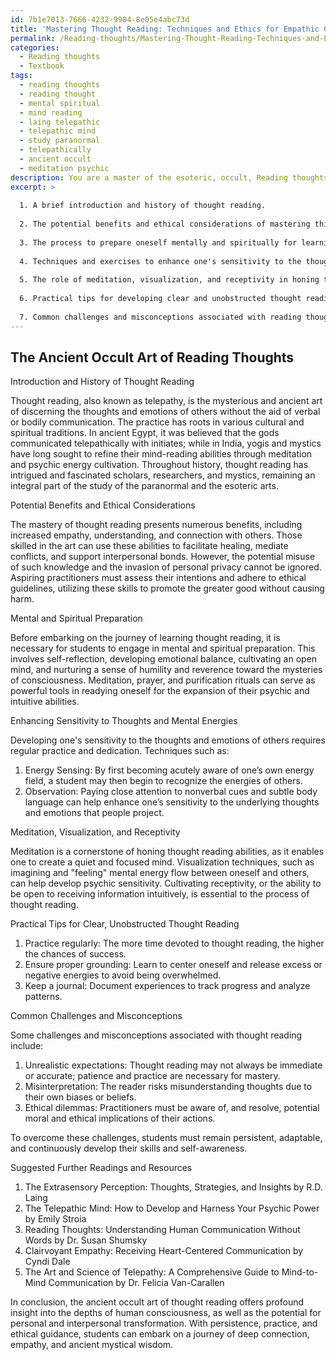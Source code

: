 ```yaml
---
id: 7b1e7013-7666-4232-9984-8e05e4abc73d
title: 'Mastering Thought Reading: Techniques and Ethics for Empathic Connection'
permalink: /Reading-thoughts/Mastering-Thought-Reading-Techniques-and-Ethics-for-Empathic-Connection/
categories:
  - Reading thoughts
  - Textbook
tags:
  - reading thoughts
  - reading thought
  - mental spiritual
  - mind reading
  - laing telepathic
  - telepathic mind
  - study paranormal
  - telepathically
  - ancient occult
  - meditation psychic
description: You are a master of the esoteric, occult, Reading thoughts and education, you have written many textbooks on the subject in ways that provide students with rich and deep understanding of the subject. You are being asked to write textbook-like sections on a topic and you do it with full context, explainability, and reliability in accuracy to the true facts of the topic at hand, in a textbook style that a student would easily be able to learn from, in a rich, engaging, and contextual way. Always include relevant context (such as formulas and history), related concepts, and in a way that someone can gain deep insights from.
excerpt: >
  
  1. A brief introduction and history of thought reading.
  
  2. The potential benefits and ethical considerations of mastering this skill.
  
  3. The process to prepare oneself mentally and spiritually for learning and practicing thought reading.
  
  4. Techniques and exercises to enhance one's sensitivity to the thoughts and mental energies of others.
  
  5. The role of meditation, visualization, and receptivity in honing thought reading abilities.
  
  6. Practical tips for developing clear and unobstructed thought reading.
  
  7. Common challenges and misconceptions associated with reading thoughts, along with ways to overcome them.
---
```



## The Ancient Occult Art of Reading Thoughts

Introduction and History of Thought Reading 

Thought reading, also known as telepathy, is the mysterious and ancient art of discerning the thoughts and emotions of others without the aid of verbal or bodily communication. The practice has roots in various cultural and spiritual traditions. In ancient Egypt, it was believed that the gods communicated telepathically with initiates; while in India, yogis and mystics have long sought to refine their mind-reading abilities through meditation and psychic energy cultivation. Throughout history, thought reading has intrigued and fascinated scholars, researchers, and mystics, remaining an integral part of the study of the paranormal and the esoteric arts.

Potential Benefits and Ethical Considerations

The mastery of thought reading presents numerous benefits, including increased empathy, understanding, and connection with others. Those skilled in the art can use these abilities to facilitate healing, mediate conflicts, and support interpersonal bonds. However, the potential misuse of such knowledge and the invasion of personal privacy cannot be ignored. Aspiring practitioners must assess their intentions and adhere to ethical guidelines, utilizing these skills to promote the greater good without causing harm.

Mental and Spiritual Preparation

Before embarking on the journey of learning thought reading, it is necessary for students to engage in mental and spiritual preparation. This involves self-reflection, developing emotional balance, cultivating an open mind, and nurturing a sense of humility and reverence toward the mysteries of consciousness. Meditation, prayer, and purification rituals can serve as powerful tools in readying oneself for the expansion of their psychic and intuitive abilities.

Enhancing Sensitivity to Thoughts and Mental Energies

Developing one's sensitivity to the thoughts and emotions of others requires regular practice and dedication. Techniques such as:

1. Energy Sensing: By first becoming acutely aware of one’s own energy field, a student may then begin to recognize the energies of others.
2. Observation: Paying close attention to nonverbal cues and subtle body language can help enhance one’s sensitivity to the underlying thoughts and emotions that people project. 

Meditation, Visualization, and Receptivity

Meditation is a cornerstone of honing thought reading abilities, as it enables one to create a quiet and focused mind. Visualization techniques, such as imagining and "feeling" mental energy flow between oneself and others, can help develop psychic sensitivity. Cultivating receptivity, or the ability to be open to receiving information intuitively, is essential to the process of thought reading.

Practical Tips for Clear, Unobstructed Thought Reading

1. Practice regularly: The more time devoted to thought reading, the higher the chances of success.
2. Ensure proper grounding: Learn to center oneself and release excess or negative energies to avoid being overwhelmed.
3. Keep a journal: Document experiences to track progress and analyze patterns.

Common Challenges and Misconceptions

Some challenges and misconceptions associated with thought reading include:

1. Unrealistic expectations: Thought reading may not always be immediate or accurate; patience and practice are necessary for mastery.
2. Misinterpretation: The reader risks misunderstanding thoughts due to their own biases or beliefs.
3. Ethical dilemmas: Practitioners must be aware of, and resolve, potential moral and ethical implications of their actions.

To overcome these challenges, students must remain persistent, adaptable, and continuously develop their skills and self-awareness.

Suggested Further Readings and Resources

1. The Extrasensory Perception: Thoughts, Strategies, and Insights by R.D. Laing
2. The Telepathic Mind: How to Develop and Harness Your Psychic Power by Emily Stroia
3. Reading Thoughts: Understanding Human Communication Without Words by Dr. Susan Shumsky
4. Clairvoyant Empathy: Receiving Heart-Centered Communication by Cyndi Dale
5. The Art and Science of Telepathy: A Comprehensive Guide to Mind-to-Mind Communication by Dr. Felicia Van-Carallen

In conclusion, the ancient occult art of thought reading offers profound insight into the depths of human consciousness, as well as the potential for personal and interpersonal transformation. With persistence, practice, and ethical guidance, students can embark on a journey of deep connection, empathy, and ancient mystical wisdom.
